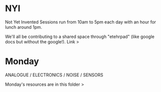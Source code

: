 # NYI
Not Yet Invented
Sessions run from 10am to 5pm each day with an hour for lunch around 1pm.


We'll all be contributing to a shared space through "etehrpad" (like google docs but without the google!). 
Link > 

# Monday
ANALOGUE / ELECTRONICS / NOISE / SENSORS

Monday's resources are in this folder > 


